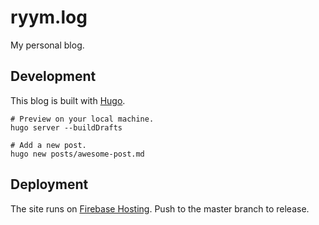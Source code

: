 # ryym.log

My personal blog.

## Development

This blog is built with [Hugo](https://gohugo.io/).

```shell
# Preview on your local machine.
hugo server --buildDrafts

# Add a new post.
hugo new posts/awesome-post.md
```

## Deployment

The site runs on [Firebase Hosting](https://firebase.google.com/docs/hosting/).
Push to the master branch to release.

